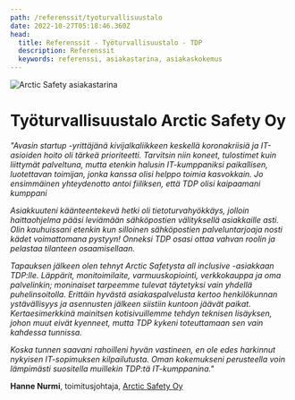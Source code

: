 ```yaml
---
path: /referenssit/tyoturvallisuustalo
date: 2022-10-27T05:18:46.360Z
head:
  title: Referenssit - Työturvallisuustalo - TDP
  description: Referenssit
  keywords: referenssi, asiakastarina, asiakaskokemus
---
```


<HeroBlock bgColor="lightest" imageAlign="right">

<div className="HeroBlockImage">

![Arctic Safety asiakastarina](/assets/as.png)

</div>

<div className="HeroBlockContent">

# Työturvallisuustalo Arctic Safety Oy

*"Avasin startup -yrittäjänä kivijalkaliikkeen keskellä koronakriisiä ja IT-asioiden hoito oli tärkeä prioriteetti. Tarvitsin niin koneet, tulostimet kuin liittymät palveltuna, mutta etenkin halusin IT-kumppaniksi paikallisen, luotettavan toimijan, jonka kanssa olisi helppo toimia kasvokkain. Jo ensimmäinen yhteydenotto antoi fiiliksen, että TDP olisi kaipaamani kumppani*

*Asiakkuuteni käänteentekevä hetki oli tietoturvahyökkäys, jolloin haittaohjelma pääsi leviämään sähköpostien välityksellä asiakkaille asti. Olin kauhuissani etenkin kun silloinen sähköpostien palveluntarjoaja nosti kädet voimattomana pystyyn! Onneksi TDP osasi ottaa vahvan roolin ja pelastaa tilanteen osaamisellaan.* 

*Tapauksen jälkeen olen tehnyt Arctic Safetysta all inclusive -asiakkaan TDP:lle. Läppärit, monitoimilaite, varmuuskopiointi, verkkokauppa ja oma palvelinkin; moninaiset tarpeemme tulevat täytetyksi vain yhdellä puhelinsoitolla. Erittäin hyvästä asiakaspalvelusta kertoo henkilökunnan ystävällisyys ja asennusten jälkeen siistiin kuntoon jäävät paikat. Kertaesimerkkinä mainitsen kotisivuillemme tehdyn teknisen lisäyksen, johon muut eivät kyenneet, mutta TDP kykeni toteuttamaan sen vain kahdessa tunnissa.*

*Koska tunnen saavani rahoilleni hyvän vastineen, en ole edes harkinnut nykyisen IT-sopimuksen kilpailutusta. Oman kokemukseni perusteella voin lämpimästi suositella muillekin TDP:tä IT-kumppanina."*

**Hanne Nurmi**, toimitusjohtaja, [Arctic Safety Oy](https://arcticsafe.fi/)

</div>

</HeroBlock>